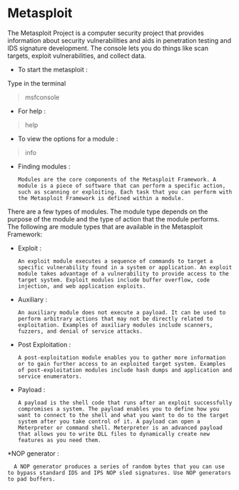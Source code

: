 # Metasploit

The Metasploit Project is a computer security project that provides information about security vulnerabilities and aids in penetration testing and IDS signature development.
The console lets you do things like scan targets, exploit vulnerabilities, and collect data.

* To start the metasploit :

Type in the terminal

> msfconsole

* For help :

> help

* To view the options for a module :

> info <module name>
  
* Finding modules :

      Modules are the core components of the Metasploit Framework. A module is a piece of software that can perform a specific action, such as scanning or exploiting. Each task that you can perform with the Metasploit Framework is defined within a module.

There are a few types of modules. The module type depends on the purpose of the module and the type of action that the module performs. The following are module types that are available in the Metasploit Framework:

* Exploit :

      An exploit module executes a sequence of commands to target a specific vulnerability found in a system or application. An exploit module takes advantage of a vulnerability to provide access to the target system. Exploit modules include buffer overflow, code injection, and web application exploits.

* Auxiliary :

      An auxiliary module does not execute a payload. It can be used to perform arbitrary actions that may not be directly related to exploitation. Examples of auxiliary modules include scanners, fuzzers, and denial of service attacks.
      
* Post Exploitation :

      A post-exploitation module enables you to gather more information or to gain further access to an exploited target system. Examples of post-exploitation modules include hash dumps and application and service enumerators.

* Payload :

      A payload is the shell code that runs after an exploit successfully compromises a system. The payload enables you to define how you want to connect to the shell and what you want to do to the target system after you take control of it. A payload can open a Meterpreter or command shell. Meterpreter is an advanced payload that allows you to write DLL files to dynamically create new features as you need them.

*NOP generator :

      A NOP generator produces a series of random bytes that you can use to bypass standard IDS and IPS NOP sled signatures. Use NOP generators to pad buffers.
